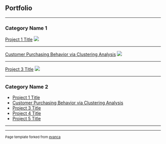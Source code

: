 ## Portfolio

---

### Category Name 1 

[Project 1 Title](/sample_page)
<img src="images/dummy_thumbnail.jpg?raw=true"/>

---
[Customer Purchasing Behavior via Clustering Analysis](/pdf/sample_presentation.pdf)
<img src="images/dummy_thumbnail.jpg?raw=true"/>

---
[Project 3 Title](http://example.com/)
<img src="images/dummy_thumbnail.jpg?raw=true"/>

---

### Category Name 2

- [Project 1 Title](http://example.com/)
- [Customer Purchasing Behavior via Clustering Analysis](file:///C:/Users/jia560/Downloads/hierarchical-clustering-analysis.html)
- [Project 3 Title](http://example.com/)
- [Project 4 Title](http://example.com/)
- [Project 5 Title](http://example.com/)

---




---
<p style="font-size:11px">Page template forked from <a href="https://github.com/evanca/quick-portfolio">evanca</a></p>
<!-- Remove above link if you don't want to attibute -->

